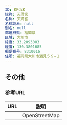 ```yaml
---
ID: KPdcK
総称: 天満宮
名称: 天満宮
名称読み: null
別名: null
都道府県: 福岡県
区域: 大川市
緯度: 33.2093003
経度: 130.3801685
郵便番号: 8310016
住所: 福岡県大川市酒見５９−１
---
```


## その他

### 参考URL

| URL | 説明          |
| --- | ------------- |
|     | OpenStreetMap |
